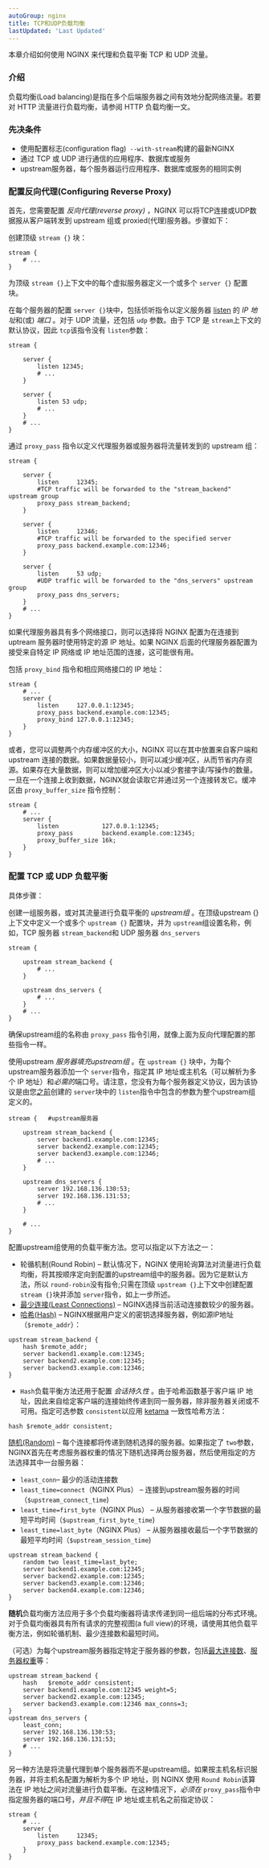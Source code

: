 ```yaml
---
autoGroup: nginx 
title: TCP和UDP负载均衡
lastUpdated: 'Last Updated'
---
```

本章介绍如何使用 NGINX 来代理和负载平衡 TCP 和 UDP 流量。

### 介绍

负载均衡(Load balancing)是指在多个后端服务器之间有效地分配网络流量。若要对 HTTP 流量进行负载均衡，请参阅 HTTP 负载均衡一文。

### 先决条件

* 使用配置标志(configuration flag)` --with-stream`构建的最新NGINX
* 通过 TCP 或 UDP 进行通信的应用程序、数据库或服务
* upstream服务器，每个服务器运行应用程序、数据库或服务的相同实例

### 配置反向代理(Configuring Reverse Proxy)

首先，您需要配置 *反向代理(reverse proxy)* ，NGINX 可以将TCP连接或UDP数据报从客户端转发到 upstream 组或 proxied(代理)服务器。步骤如下：

创建顶级 `stream {}` 块：

```
stream {
    # ...
}
```

为顶级 `stream {}`上下文中的每个虚拟服务器定义一个或多个 `server {}` 配置块。

在每个服务器的配置 `server {}`块中，包括侦听指令以定义服务器 [listen](https://nginx.org/en/docs/stream/ngx_stream_core_module.html#listen) 的 *IP 地址*和(或) *端口* 。对于 UDP 流量，还包括 `udp` 参数。由于 TCP 是 `stream`上下文的默认协议，因此 `tcp`该指令没有 `listen`参数：

```
stream {

    server {
        listen 12345;
        # ...
    }

    server {
        listen 53 udp;
        # ...
    }
    # ...
}
```

通过 `proxy_pass` 指令以定义代理服务器或服务器将流量转发到的 upstream 组：

```
stream {

    server {
        listen     12345;
        #TCP traffic will be forwarded to the "stream_backend" upstream group
        proxy_pass stream_backend;
    }

    server {
        listen     12346;
        #TCP traffic will be forwarded to the specified server
        proxy_pass backend.example.com:12346;
    }

    server {
        listen     53 udp;
        #UDP traffic will be forwarded to the "dns_servers" upstream group
        proxy_pass dns_servers;
    }
    # ...
}
```

如果代理服务器具有多个网络接口，则可以选择将 NGINX 配置为在连接到 uptream 服务器时使用特定的源 IP 地址。如果 NGINX 后面的代理服务器配置为接受来自特定 IP 网络或 IP 地址范围的连接，这可能很有用。

包括 `proxy_bind` 指令和相应网络接口的 IP 地址：

```
stream {
    # ...
    server {
        listen     127.0.0.1:12345;
        proxy_pass backend.example.com:12345;
        proxy_bind 127.0.0.1:12345;
    }
}
```

或者，您可以调整两个内存缓冲区的大小，NGINX 可以在其中放置来自客户端和 upstream 连接的数据。如果数据量较小，则可以减少缓冲区，从而节省内存资源。如果存在大量数据，则可以增加缓冲区大小以减少套接字读/写操作的数量。一旦在一个连接上收到数据，NGINX就会读取它并通过另一个连接转发它。缓冲区由 `proxy_buffer_size` 指令控制：

```
stream {
    # ...
    server {
        listen            127.0.0.1:12345;
        proxy_pass        backend.example.com:12345;
        proxy_buffer_size 16k;
    }
}
```

### 配置 TCP 或 UDP 负载平衡

具体步骤：

创建一组服务器，或对其流量进行负载平衡的 *upstream组* 。在顶级upstream {} 上下文中定义一个或多个 `upstream {}` 配置块，并为 `upstream`组设置名称，例如，TCP 服务器 `stream_backend`和 UDP 服务器 `dns_servers`

```
stream {

    upstream stream_backend {
        # ...
    }

    upstream dns_servers {
        # ...
    }
    # ...
}
```

确保upstream组的名称由 `proxy_pass` 指令引用，就像上面为反向代理配置的那些指令一样。

使用upstream *服务器填充upstream组* 。在 `upstream {}` 块中，为每个upstream服务器添加一个 `server`指令，指定其 IP 地址或主机名（可以解析为多个 IP 地址）和*必需的*端口号。请注意，您没有为每个服务器定义协议，因为该协议是由您[之前](https://docs.nginx.com/nginx/admin-guide/load-balancer/tcp-udp-load-balancer/#proxy_pass)创建的 `server`块中的 `listen`指令中包含的参数为整个upstream组定义的。

```
stream {   #upstream服务器

    upstream stream_backend {
        server backend1.example.com:12345;
        server backend2.example.com:12345;
        server backend3.example.com:12346;
        # ...
    }

    upstream dns_servers {
        server 192.168.136.130:53;
        server 192.168.136.131:53;
        # ...
    }

    # ...
}
```

配置upstream组使用的负载平衡方法。您可以指定以下方法之一：

* 轮循机制(Round Robin) – 默认情况下，NGINX 使用轮询算法对流量进行负载均衡，将其按顺序定向到配置的upstream组中的服务器。因为它是默认方法，所以 `round‑robin`没有指令;只需在顶级 `upstream {}`上下文中创建配置 `stream {}`块并添加 `server`指令，如上一步所述。
* [最少连接(Least Connections)](https://nginx.org/en/docs/stream/ngx_stream_upstream_module.html#least_conn) – NGINX选择当前活动连接数较少的服务器。
* [哈希(Hash)](https://nginx.org/en/docs/stream/ngx_stream_upstream_module.html#hash) – NGINX根据用户定义的密钥选择服务器，例如源IP地址（`$remote_addr`）：

```
upstream stream_backend {
    hash $remote_addr;
    server backend1.example.com:12345;
    server backend2.example.com:12345;
    server backend3.example.com:12346;
}
```

* `Hash`负载平衡方法还用于配置 *会话持久性* 。由于哈希函数基于客户端 IP 地址，因此来自给定客户端的连接始终传递到同一服务器，除非服务器关闭或不可用。指定可选参数 `consistent`以应用 [ketama](http://www.last.fm/user/RJ/journal/2007/04/10/rz_libketama_-_a_consistent_hashing_algo_for_memcache_clients) 一致性哈希方法：

```
hash $remote_addr consistent;
```

[随机(Random)](https://nginx.org/en/docs/stream/ngx_stream_upstream_module.html#random) – 每个连接都将传递到随机选择的服务器。如果指定了 `two`参数，NGINX首先在考虑服务器权重的情况下随机选择两台服务器，然后使用指定的方法选择其中一台服务器：

* `least_conn`– 最少的活动连接数
* `least_time=connect`（NGINX Plus） – 连接到upstream服务器的时间 （`$upstream_connect_time`)
* `least_time=first_byte`（NGINX Plus） – 从服务器接收第一个字节数据的最短平均时间（`$upstream_first_byte_time`)
* `least_time=last_byte`（NGINX Plus） – 从服务器接收最后一个字节数据的最短平均时间（`$upstream_session_time`)

```
upstream stream_backend {
    random two least_time=last_byte;
    server backend1.example.com:12345;
    server backend2.example.com:12345;
    server backend3.example.com:12346;
    server backend4.example.com:12346;
}
```

**随机**负载均衡方法应用于多个负载均衡器将请求传递到同一组后端的分布式环境。对于负载均衡器具有所有请求的完整视图(a full view)的环境，请使用其他负载平衡方法，例如轮循机制、最少连接数和最短时间。

（可选）为每个upstream服务器指定特定于服务器的参数，包括[最大连接数](https://nginx.org/en/docs/stream/ngx_stream_upstream_module.html#max_conns)、[服务器权重](https://nginx.org/en/docs/stream/ngx_stream_upstream_module.html#weight)等：

```
upstream stream_backend {
    hash   $remote_addr consistent;
    server backend1.example.com:12345 weight=5;
    server backend2.example.com:12345;
    server backend3.example.com:12346 max_conns=3;
}
upstream dns_servers {
    least_conn;
    server 192.168.136.130:53;
    server 192.168.136.131:53;
    # ...
}
```

另一种方法是将流量代理到单个服务器而不是upstream组。如果按主机名标识服务器，并将主机名配置为解析为多个 IP 地址，则 NGINX 使用 `Round Robin`该算法在 IP 地址之间对流量进行负载平衡。在这种情况下，*必须在* `proxy_pass`指令中指定服务器的端口号，*并且不得*在 IP 地址或主机名之前指定协议：

```
stream {
    # ...
    server {
        listen     12345;
        proxy_pass backend.example.com:12345;
    }
}
```
